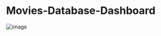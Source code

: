 # Movies-Database-Dashboard

![image](https://github.com/faani/Movies-Database-Dashboard/assets/18075830/4777d147-3e74-41a4-9942-9f1e02b91c1b)
